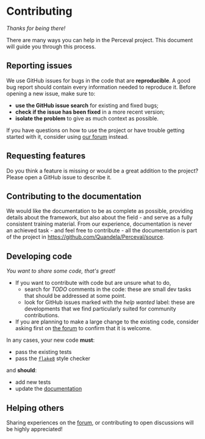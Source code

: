 # Contributing

*Thanks for being there!*

There are many ways you can help in the Perceval project. This document will guide you through this process.

## Reporting issues

We use GitHub issues for bugs in the code that are **reproducible**. A good bug report should contain every information
needed to reproduce it. Before opening a new issue, make sure to:

* **use the GitHub issue search** for existing and fixed bugs;
* **check if the issue has been fixed** in a more recent version;
* **isolate the problem** to give as much context as possible.

If you have questions on how to use the project or have trouble getting started with it,
consider using [our forum](https://perceval.quandela.net/forum/) instead.

## Requesting features

Do you think a feature is missing or would be a great addition to the project? Please open a GitHub issue to describe it.

## Contributing to the documentation

We would like the documentation to be as complete as possible, providing details about the framework, but
also about the field - and serve as a fully consistent training material. From our experience, documentation is never
an achieved task - and feel free to contribute - all the documentation is part of the project in
https://github.com/Quandela/Perceval/source.

## Developing code

*You want to share some code, that's great!*

* If you want to contribute with code but are unsure what to do,
  * search for *TODO* comments in the code: these are small dev tasks that should be addressed at some point.
  * look for GitHub issues marked with the *help wanted* label: these are developments that we find particularly suited for community contributions.
* If you are planning to make a large change to the existing code, consider asking first on [the forum](https://perceval.quandela.net/forum/) to confirm that it is welcome.

In any cases, your new code **must**:

* pass the existing tests
* pass the [`flake8`](https://flake8.pycqa.org/en/latest/) style checker

and **should**:

* add new tests
* update the [documentation](docs/source/)

## Helping others

Sharing experiences on the [forum](https://perceval.quandela.net/forum/), or contributing to open discussions will be
highly appreciated!
